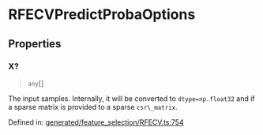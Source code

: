 # RFECVPredictProbaOptions

## Properties

### X?

> `any`[]

The input samples. Internally, it will be converted to `dtype=np.float32` and if a sparse matrix is provided to a sparse `csr\_matrix`.

Defined in:  [generated/feature\_selection/RFECV.ts:754](https://github.com/transitive-bullshit/scikit-learn-ts/blob/92ab806/packages/sklearn/src/generated/feature_selection/RFECV.ts#L754)
